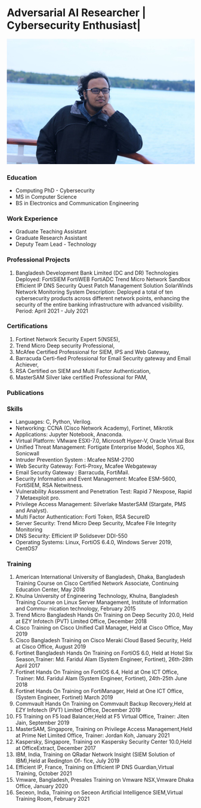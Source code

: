 # Adversarial AI Researcher | Cybersecurity Enthusiast|  
![Your Alt Text](13909334_10208670388429625_8629756576080741517_o.jpg)

### Education
- Computing PhD - Cybersecurity
- MS in Computer Science
- BS in Electronics and Communication Engineering

### Work Experience
- Graduate Teaching Assistant
- Graduate Research Assistant
- Deputy Team Lead - Technology
 

### Professional Projects
1. Bangladesh Development Bank Limited (DC and DR)
Technologies Deployed:
FortiSIEM
FortiWEB
FortiADC
Trend Micro Network Sandbox
Efficient IP DNS Security
Quest Patch Management Solution
SolarWinds Network Monitoring System
Description: Deployed a total of ten cybersecurity products across different network points, enhancing the security of the entire banking infrastructure with advanced visibility.
Period: April 2021 - July 2021

### Certifications
1. Fortinet Network Security Expert 5(NSE5), 
2. Trend Micro Deep security Professional,
3. McAfee Certified Professional for SIEM, IPS and Web Gateway, 
4. Barracuda Certi-fied Professional for Email Security gateway and Email Achiever, 
5. RSA Certified on SIEM and Multi Factor Authentication, 
6. MasterSAM Silver lake certified Professional for PAM,

### Publications

### Skills
- Languages: C, Python, Verilog.
- Networking: CCNA (Cisco Network Academy), Fortinet, Mikrotik
- Applications: Jupyter Notebook, Anaconda.
- Virtual Platform: VMware ESXI-7.0, Microsoft Hyper-V, Oracle Virtual Box
- Unified Threat Management: Fortigate Enterprise Model, Sophos XG, Sonicwall
- Intruder Prevention System : Mcafee NSM-2700
- Web Security Gateway: Forti-Proxy, Mcafee Webgateway
- Email Security Gateway : Barracuda, FortiMail.
- Security Information and Event Management: Mcafee ESM-5600, FortiSIEM, RSA Netwitness.
- Vulnerability Assessment and Penetration Test: Rapid 7 Nexpose, Rapid 7 Metaexploit pro.
- Privilege Access Management: Silverlake MasterSAM (Stargate, PMS and Analyst).
- Multi Factor Authentication: Forti Token, RSA SecureID
- Server Security: Trend Micro Deep Security, Mcafee File Integrity Monitoring
- DNS Security: Efficient IP Solidsever DDI-550
- Operating Systems: Linux, FortiOS 6.4.0, Windows Server 2019, CentOS7

### Training
1. American International University of Bangladesh, Dhaka, Bangladesh
Training Course on Cisco Certified Network Associate, Continuing Education Center,
May 2018
2. Khulna University of Engineering Technology, Khulna, Bangladesh
Training Course on Linux Server Management, Institute of Information and Commu-
nication technology, February 2015
3. Trend Micro Bangladesh
Hands On Training on Deep Security 20.0, Held at EZY Infotech (PVT) Limited Office,
December 2018
4. Cisco 
Training on Cisco Unified Call Manager, Held at Cisco Office, May 2019
5. Cisco Bangladesh
Training on Cisco Meraki Cloud Based Security, Held at Cisco Office, August 2019
5. Fortinet Bangladesh
Hands On Training on FortiOS 6.0, Held at Hotel Six Season,Trainer: Md. Faridul
Alam (System Engineer, Fortinet), 26th-28th April 2017
6. Fortinet 
Hands On Training on FortiOS 6.4, Held at One ICT Office, Trainer: Md. Faridul
Alam (System Engineer, Fortinet), 24th-25th June 2018
7. Fortinet 
Hands On Training on FortiManager, Held at One ICT Office,(System Engineer, Fortinet)
March 2019
8. Commvault 
Hands On Training on Commvault Backup Recovery,Held at EZY Infotech (PVT)
Limited Office, December 2019
9. F5 
Training on F5 load Balancer,Held at F5 Virtual Office, Trainer: Jiten Jain, September
2019
10. MasterSAM, Singapore,
Training on Privilege Access Management,Held at Prime Net Limited Office, Trainer:
Jordan Koh, January 2021
11. Kaspersky, Singapore,
Training on Kaspersky Security Center 10.0,Held at OfficeExtract, December 2017
12. IBM, India,
Training on QRadar Network Insight (SIEM Solution of IBM),Held at Redington Of-
fice, July 2019
13. Efficient IP, France,
Training on Efficient IP DNS Guardian,Virtual Training, October 2021
14. Vmware, Bangladesh,
Presales Training on Vmware NSX,Vmware Dhaka Office, January 2020
15. Seceon, India,
Training on Seceon Artificial Intelligence SIEM,Virtual Training Room, February 2021
